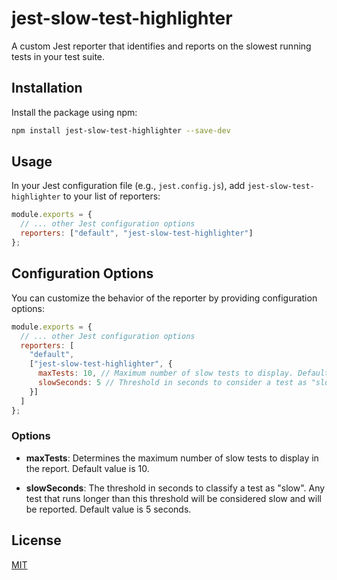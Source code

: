 # jest-slow-test-highlighter

A custom Jest reporter that identifies and reports on the slowest running tests in your test suite.

## Installation

Install the package using npm:

```bash
npm install jest-slow-test-highlighter --save-dev
```

## Usage

In your Jest configuration file (e.g., `jest.config.js`), add `jest-slow-test-highlighter` to your list of reporters:

```javascript
module.exports = {
  // ... other Jest configuration options
  reporters: ["default", "jest-slow-test-highlighter"]
};
```

## Configuration Options

You can customize the behavior of the reporter by providing configuration options:

```javascript
module.exports = {
  // ... other Jest configuration options
  reporters: [
    "default",
    ["jest-slow-test-highlighter", {
      maxTests: 10, // Maximum number of slow tests to display. Default is 10.
      slowSeconds: 5 // Threshold in seconds to consider a test as "slow". Default is 5 seconds.
    }]
  ]
};
```

### Options

* **maxTests**: Determines the maximum number of slow tests to display in the report. Default value is 10.
    
* **slowSeconds**: The threshold in seconds to classify a test as "slow". Any test that runs longer than this threshold will be considered slow and will be reported. Default value is 5 seconds.
    

## License

[MIT](./LICENSE)

